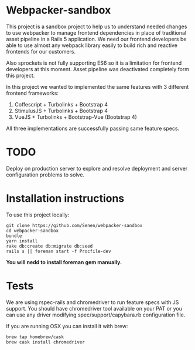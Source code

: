# Webpacker-sandbox

This project is a sandbox project to help us to understand needed changes to use webpacker to manage frontend dependencies in place of traditional asset pipeline in a Rails 5 application. We need our frontend developers be able to use almost any webpack library easily to build rich and reactive frontends for our customers.

Also sprockets is not fully supporting ES6 so it is a limitation for frontend developers at this moment. Asset pipeline was deactivated completely form this project.

In this project we wanted to implemented the same features with 3 different frontend frameworks:

1. Coffescript + Turbolinks + Bootstrap 4
2. StimulusJS + Turbolinks + Bootstrap 4
3. VueJS + Turbolinks + Bootstrap-Vue (Bootstrap 4)

All three implementations are successfully passing same feature specs.

# TODO
Deploy on production server to explore and resolve deployment and server configuration problems to solve.

# Installation instructions

To use this project locally:

```
git clone https://github.com/Senen/webpacker-sandbox
cd webpacker-sandbox
bundle
yarn install
rake db:create db:migrate db:seed
rails s || foreman start -f Procfile-dev
```

**You will nedd to install foreman gem manually.**

# Tests
We are using rspec-rails and chromedriver to run feature specs with JS support. You should have chromedriver tool available on your PAT or you can use any driver modifying spec/support/capybara.rb configuration file.

If you are running OSX you can install it with brew:

```
brew tap homebrew/cask
brew cask install chromedriver
```
